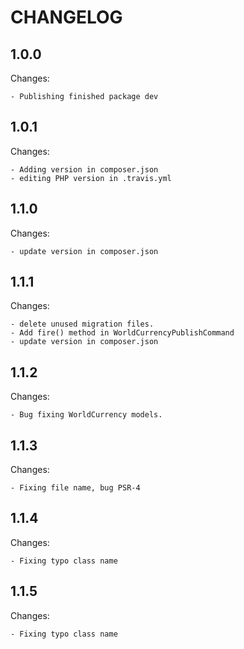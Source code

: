 # CHANGELOG

## 1.0.0

Changes:

    - Publishing finished package dev

## 1.0.1

Changes:

    - Adding version in composer.json
    - editing PHP version in .travis.yml

## 1.1.0

Changes:

    - update version in composer.json

## 1.1.1

Changes:

    - delete unused migration files.
    - Add fire() method in WorldCurrencyPublishCommand
    - update version in composer.json

## 1.1.2

Changes:

    - Bug fixing WorldCurrency models.

## 1.1.3

Changes:

    - Fixing file name, bug PSR-4

## 1.1.4

Changes:

    - Fixing typo class name

## 1.1.5

Changes:

    - Fixing typo class name
